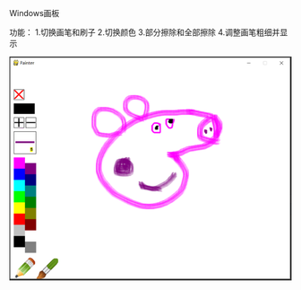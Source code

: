 Windows画板

功能：
1.切换画笔和刷子
2.切换颜色
3.部分擦除和全部擦除
4.调整画笔粗细并显示

![Interface1](https://github.com/hzhangamaze/Games_pygame/blob/master/show_images/Painter1.PNG)